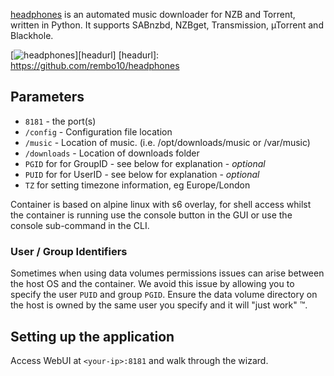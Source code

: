 [headphones](https://hub.docker.com/r/linuxserver/headphones/) is an automated music downloader for NZB and Torrent, written in Python. It supports SABnzbd, NZBget, Transmission, µTorrent and Blackhole.

[![headphones](https://raw.githubusercontent.com/linuxserver/docker-templates/master/linuxserver.io/img/headphones-banner.png)][headurl]
[headurl]: https://github.com/rembo10/headphones

## Parameters

* `8181` - the port(s)
* `/config` - Configuration file location
* `/music` - Location of music. (i.e. /opt/downloads/music or /var/music)
* `/downloads` - Location of downloads folder
* `PGID` for for GroupID - see below for explanation - *optional*
* `PUID` for for UserID - see below for explanation - *optional*
* `TZ` for setting timezone information, eg Europe/London

Container is based on alpine linux with s6 overlay, for shell access whilst the container is running use the console button in the GUI or use the console sub-command in the CLI.

### User / Group Identifiers

Sometimes when using data volumes permissions issues can arise between the host OS and the container. We avoid this issue by allowing you to specify the user `PUID` and group `PGID`. Ensure the data volume directory on the host is owned by the same user you specify and it will "just work" ™.

## Setting up the application

Access WebUI at `<your-ip>:8181` and walk through the wizard.
